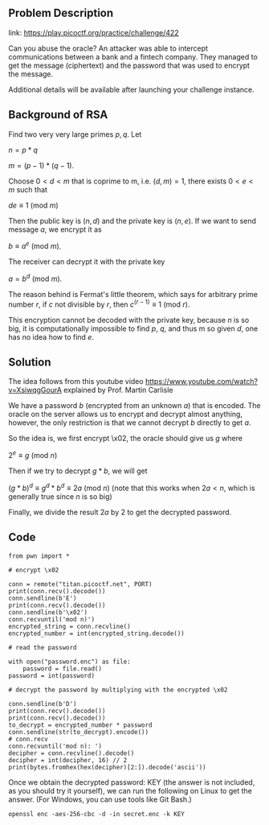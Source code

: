 ## Problem Description

link: https://play.picoctf.org/practice/challenge/422

Can you abuse the oracle? An attacker was able to intercept communications between a bank and a fintech company. They managed to get the message (ciphertext) and the password that was used to encrypt the message.

Additional details will be available after launching your challenge instance.

## Background of RSA

Find two very very large primes $p, q$. Let

$n = p * q$ 

$m = (p-1) * (q-1)$.

Choose $0 < d < m$ that is coprime to m, i.e. $(d, m) = 1$, there exists $0 < e < m$ such that 

$de \equiv 1 \  (\text{mod } m)$

Then the public key is $(n, d)$ and the private key is $(n, e)$. If we want to send message $a$, we encrypt it as

$b \equiv a^e \  (\text{mod } m)$.

The receiver can decrypt it with the private key

$a = b^d \  (\text{mod } m)$.

The reason behind is Fermat's little theorem, which says for arbitrary prime number $r$, if $c$ not divisible by $r$, then $c^{(r-1)} \equiv 1 \  (\text{mod } r)$.

This encryption cannot be decoded with the private key, because $n$ is so big, it is computationally impossible to find $p$, $q$, and thus m 
so given $d$, one has no idea how to find $e$. 

## Solution

The idea follows from this youtube video https://www.youtube.com/watch?v=XsiwqgGourA explained by Prof. Martin Carlisle 

We have a password $b$ (encrypted from an unknown $a$) that is encoded. The oracle on the server allows us to encrypt and decrypt almost anything, however, the only restriction is that we cannot decrypt $b$ directly to get $a$. 

So the idea is, we first encrypt \x02, the oracle should give us $g$ where

$2^e \equiv g\  (\text{mod } n)$

Then if we try to decrypt $g * b$, we will get 

$(g * b)^d \equiv g^d * b^d \equiv 2a \ (\text{mod } n)$ (note that this works when $2a < n$, which is generally true since $n$ is so big)

Finally, we divide the result $2a$ by $2$ to get the decrypted password.  

## Code

```
from pwn import *

# encrypt \x02

conn = remote("titan.picoctf.net", PORT)
print(conn.recv().decode())
conn.sendline(b'E')
print(conn.recv().decode())
conn.sendline(b'\x02')
conn.recvuntil('mod n)')
encrypted_string = conn.recvline()
encrypted_number = int(encrypted_string.decode())

# read the password

with open("password.enc") as file:
    password = file.read()
password = int(password)

# decrypt the password by multiplying with the encrypted \x02

conn.sendline(b'D')
print(conn.recv().decode())
print(conn.recv().decode())
to_decrypt = encrypted_number * password
conn.sendline(str(to_decrypt).encode())
# conn.recv
conn.recvuntil('mod n): ')
decipher = conn.recvline().decode()
decipher = int(decipher, 16) // 2
print(bytes.fromhex(hex(decipher)[2:]).decode('ascii'))
```

Once we obtain the decrypted password: KEY (the answer is not included, as you should try it yourself), we can run the following on Linux to get the answer. (For Windows, you can use tools like Git Bash.)

`openssl enc -aes-256-cbc -d -in secret.enc -k KEY`

